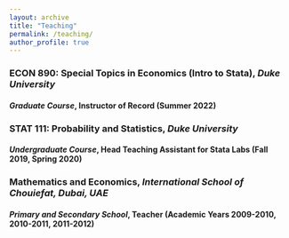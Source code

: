 ```yaml
---
layout: archive
title: "Teaching"
permalink: /teaching/
author_profile: true
---
```


### ECON 890: Special Topics in Economics (Intro to Stata), *Duke University*
#### *Graduate Course*, Instructor of Record (Summer 2022)

### STAT 111: Probability and Statistics, *Duke University*
#### *Undergraduate Course*, Head Teaching Assistant for Stata Labs (Fall 2019, Spring 2020)

### Mathematics and Economics, *International School of Chouiefat, Dubai, UAE*
#### *Primary and Secondary School*, Teacher (Academic Years 2009-2010, 2010-2011, 2011-2012)
